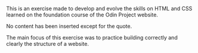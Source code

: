 This is an exercise made to develop and evolve the skills on HTML and CSS learned on the foundation course of the Odin Project website.

No content has been inserted except for the quote.

The main focus of this exercise was to practice building correctly and clearly the structure of a website.
